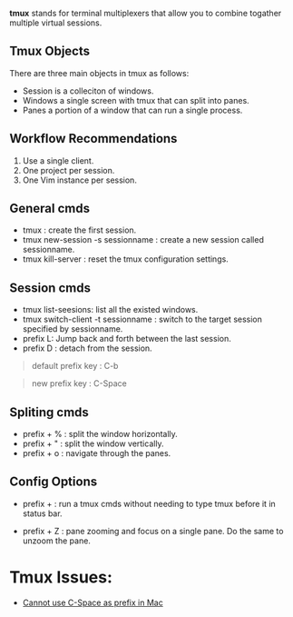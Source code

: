 **tmux** stands for terminal multiplexers that allow you to combine togather multiple virtual sessions.


Tmux Objects
------------
There are three main objects in tmux as follows:
* Session is a colleciton of windows.
* Windows a single screen with tmux that can split  into panes.
* Panes a portion of a window that  can run a single  process.
 
Workflow Recommendations
------------------------
1. Use a single client.
2. One project per session.
3. One Vim instance per session.

General cmds
------------
* tmux : create the first session.
* tmux new-session -s sessionname : create a new session called sessionname.
* tmux kill-server : reset the tmux configuration settings.

Session cmds
-----------
* tmux list-seesions: list all the existed windows. 
* tmux switch-client -t sessionname : switch to the target session specified by sessionname. 
* prefix L: Jump back and forth between the last session.
* prefix D : detach from the session.

> default prefix key : C-b

> new prefix key : C-Space

Spliting cmds
-------------
* prefix + % :  split the window horizontally.
* prefix + " : split the window vertically.
* prefix + o : navigate through the panes. 





Config Options
--------------
* prefix + : run a tmux cmds without needing to type tmux before it in status bar. 

* prefix + Z : pane zooming and focus on a single pane. Do the same to unzoom the pane.

Tmux Issues:
===========
* [Cannot use C-Space as prefix in Mac](https://github.com/tmux/tmux/issues/3487)
